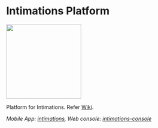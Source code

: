 # Intimations Platform

<p align="left">
  <img width="200" height="200" src="https://github.com/codingkapoor/intimations-platform/blob/master/logo.png">
</p>

Platform for Intimations. Refer [Wiki](https://github.com/codingkapoor/intimations-platform/wiki).

*Mobile App: [intimations](https://github.com/codingkapoor/intimations), Web console: [intimations-console](https://github.com/codingkapoor/intimations-console)*

